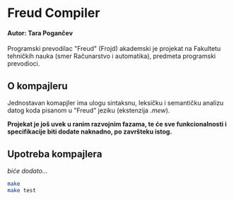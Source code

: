 # Freud Compiler
#### Autor: Tara Pogančev


Programski prevodilac "Freud" (Frojd) akademski je projekat na Fakultetu tehničkih nauka (smer Računarstvo i automatika), predmeta programski prevodioci. 

## O kompajleru
Jednostavan komapjler ima ulogu sintaksnu, leksičku i semantičku analizu datog koda pisanom u "Freud" jeziku (ekstenzija _.mew_).

**Projekat je još uvek u ranim razvojnim fazama, te će sve funkcionalnosti i specifikacije biti dodate naknadno, po završteku istog.**


## Upotreba kompajlera

_biće dodato..._

```bash
make
make test
```
